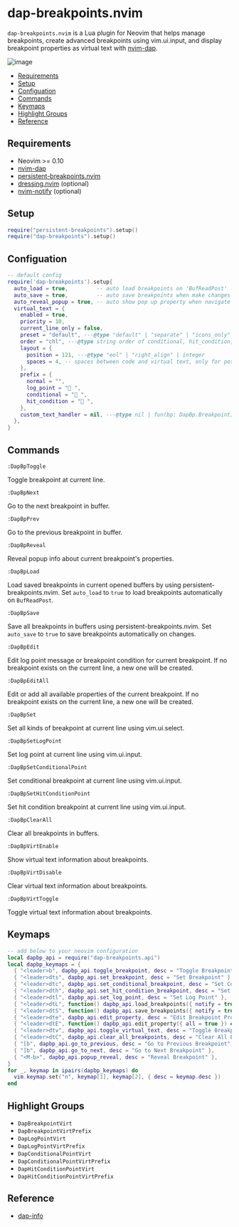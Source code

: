 # dap-breakpoints.nvim

`dap-breakpoints.nvim` is a Lua plugin for Neovim that helps manage breakpoints,
create advanced breakpoints using vim.ui.input, and display breakpoint
properties as virtual text with [nvim-dap](https://github.com/mfussenegger/nvim-dap).

<!-- panvimdoc-ignore-start -->

![image](https://github.com/user-attachments/assets/be734cc3-10f3-4efb-89ed-5c7147640914)

- [Requirements](#requirements)
- [Setup](#setup)
- [Configuation](#configuation)
- [Commands](#commands)
- [Keymaps](#keymaps)
- [Highlight Groups](#highlight-groups)
- [Reference](#reference)

<!-- panvimdoc-ignore-end -->

## Requirements

- Neovim >= 0.10
- [nvim-dap](https://github.com/mfussenegger/nvim-dap)
- [persistent-breakpoints.nvim](https://github.com/Weissle/persistent-breakpoints.nvim)
- [dressing.nvim](https://github.com/stevearc/dressing.nvim) (optional)
- [nvim-notify](https://github.com/rcarriga/nvim-notify) (optional)

## Setup

```lua
require("persistent-breakpoints").setup()
require("dap-breakpoints").setup()
```

## Configuation

```lua
-- default config
require('dap-breakpoints').setup{
  auto_load = true,         -- auto load breakpoints on 'BufReadPost'
  auto_save = true,         -- auto save breakpoints when make changes to breakpoints
  auto_reveal_popup = true, -- auto show pop up property when navigate to next/prev breakpoint
  virtual_text = {
    enabled = true,
    priority = 10,
    current_line_only = false,
    preset = "default", ---@type "default" | "separate" | "icons_only" | "messages_only"
    order = "chl", ---@type string order of conditional, hit_condition, log_point, omit a char to hide that type
    layout = {
      position = 121, ---@type "eol" | "right_align" | integer
      spaces = 4, -- spaces between code and virtual text, only for position = "eol"
    },
    prefix = {
      normal = "",
      log_point = "󰰍 ",
      conditional = "󰯲 ",
      hit_condition = "󰰁 ",
    },
    custom_text_handler = nil, ---@type nil | fun(bp: DapBp.Breakpoint): string
  },
}
```

## Commands

`:DapBpToggle`

Toggle breakpoint at current line.

`:DapBpNext`

Go to the next breakpoint in buffer.

`:DapBpPrev`

Go to the previous breakpoint in buffer.

`:DapBpReveal`

Reveal popup info about current breakpoint's properties.

`:DapBpLoad`

Load saved breakpoints in current opened buffers by using persistent-breakpoints.nvim.
Set `auto_load` to `true` to load breakpoints automatically on `BufReadPost`.

`:DapBpSave`

Save all breakpoints in buffers using persistent-breakpoints.nvim.
Set `auto_save` to `true` to save breakpoints automatically on changes.

`:DapBpEdit`

Edit log point message or breakpoint condition for current breakpoint.
If no breakpoint exists on the current line, a new one will be created.

`:DapBpEditAll`

Edit or add all available properties of the current breakpoint.
If no breakpoint exists on the current line, a new one will be created.

`:DapBpSet`

Set all kinds of breakpoint at current line using vim.ui.select.

`:DapBpSetLogPoint`

Set log point at current line using vim.ui.input.

`:DapBpSetConditionalPoint`

Set conditional breakpoint at current line using vim.ui.input.

`:DapBpSetHitConditionPoint`

Set hit condition breakpoint at current line using vim.ui.input.

`:DapBpClearAll`

Clear all breakpoints in buffers.

`:DapBpVirtEnable`

Show virtual text information about breakpoints.

`:DapBpVirtDisable`

Clear virtual text information about breakpoints.

`:DapBpVirtToggle`

Toggle virtual text information about breakpoints.

## Keymaps

```lua
-- add below to your neovim configuration
local dapbp_api = require("dap-breakpoints.api")
local dapbp_keymaps = {
  { "<leader>b", dapbp_api.toggle_breakpoint, desc = "Toggle Breakpoint" },
  { "<leader>dts", dapbp_api.set_breakpoint, desc = "Set Breakpoint" },
  { "<leader>dtc", dapbp_api.set_conditional_breakpoint, desc = "Set Conditional Breakpoint" },
  { "<leader>dth", dapbp_api.set_hit_condition_breakpoint, desc = "Set Hit Condition Breakpoint" },
  { "<leader>dtl", dapbp_api.set_log_point, desc = "Set Log Point" },
  { "<leader>dtL", function() dapbp_api.load_breakpoints({ notify = true }) end, desc = "Load Breakpoints" },
  { "<leader>dtS", function() dapbp_api.save_breakpoints({ notify = true }) end, desc = "Save Breakpoints" },
  { "<leader>dte", dapbp_api.edit_property, desc = "Edit Breakpoint Property" },
  { "<leader>dtE", function() dapbp_api.edit_property({ all = true }) end, desc = "Edit All Breakpoint Properties" },
  { "<leader>dtv", dapbp_api.toggle_virtual_text, desc = "Toggle Breakpoint Virtual Text" },
  { "<leader>dtC", dapbp_api.clear_all_breakpoints, desc = "Clear All Breakpoints" },
  { "[b", dapbp_api.go_to_previous, desc = "Go to Previous Breakpoint" },
  { "]b", dapbp_api.go_to_next, desc = "Go to Next Breakpoint" },
  { "<M-b>", dapbp_api.popup_reveal, desc = "Reveal Breakpoint" },
}
for _, keymap in ipairs(dapbp_keymaps) do
  vim.keymap.set("n", keymap[1], keymap[2], { desc = keymap.desc })
end
```

## Highlight Groups

- `DapBreakpointVirt`
- `DapBreakpointVirtPrefix`
- `DapLogPointVirt`
- `DapLogPointVirtPrefix`
- `DapConditionalPointVirt`
- `DapConditionalPointVirtPrefix`
- `DapHitConditionPointVirt`
- `DapHitConditionPointVirtPrefix`

## Reference

- [dap-info](https://github.com/jonathan-elize/dap-info.nvim)
